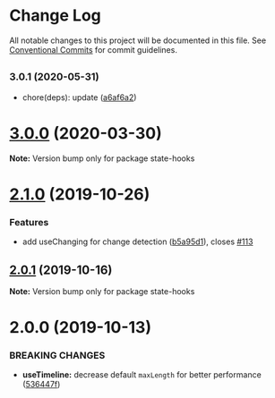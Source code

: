 # Change Log

All notable changes to this project will be documented in this file.
See [Conventional Commits](https://conventionalcommits.org) for commit guidelines.

## <small>3.0.1 (2020-05-31)</small>

- chore(deps): update ([a6af6a2](https://github.com/kripod/react-hooks/commit/a6af6a2))

# [3.0.0](https://github.com/kripod/react-hooks/compare/state-hooks@2.1.0...state-hooks@3.0.0) (2020-03-30)

**Note:** Version bump only for package state-hooks

# [2.1.0](https://github.com/kripod/react-hooks/compare/state-hooks@2.0.1...state-hooks@2.1.0) (2019-10-26)

### Features

- add useChanging for change detection ([b5a95d1](https://github.com/kripod/react-hooks/commit/b5a95d19e0603fa8dc63be01a2a937af99b9bd32)), closes [#113](https://github.com/kripod/react-hooks/issues/113)

## [2.0.1](https://github.com/kripod/react-hooks/compare/state-hooks@2.0.0...state-hooks@2.0.1) (2019-10-16)

**Note:** Version bump only for package state-hooks

# 2.0.0 (2019-10-13)

### BREAKING CHANGES

- **useTimeline:** decrease default `maxLength` for better performance ([536447f](https://github.com/kripod/react-hooks/commit/536447f82036919ec3f89c50fb3dab2d885736d3))

